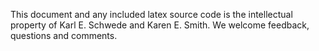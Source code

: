 This document and any included latex source code is the intellectual property of Karl E. Schwede and Karen E. Smith.  We welcome feedback, questions and comments.
